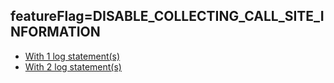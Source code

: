 ## featureFlag=DISABLE_COLLECTING_CALL_SITE_INFORMATION

* [With 1 log statement(s)](statements-1/index.md)
* [With 2 log statement(s)](statements-2/index.md)


